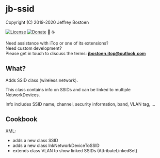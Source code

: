 # jb-ssid
Copyright (C) 2019-2020 Jeffrey Bostoen

[![License](https://img.shields.io/github/license/jbostoen/iTop-custom-extensions)](https://github.com/jbostoen/iTop-custom-extensions/blob/master/license.md)
[![Donate](https://img.shields.io/badge/Donate-PayPal-green.svg)](https://www.paypal.me/jbostoen)
🍻 ☕

Need assistance with iTop or one of its extensions?  
Need custom development?  
Please get in touch to discuss the terms: **jbostoen.itop@outlook.com**

## What?
Adds SSID class (wireless network).

This class contains info on SSIDs and can be linked to multiple NetworkDevices.

Info includes SSID name, channel, security information, band, VLAN tag, ...

## Cookbook

XML:
* adds a new class SSID
* adds a new class lnkNetworkDeviceToSSID
* extends class VLAN to show linked SSIDs (AttributeLinkedSet)
